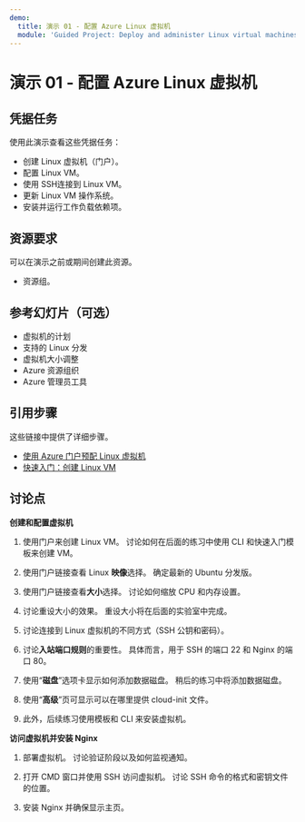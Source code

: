 ```yaml
---
demo:
  title: 演示 01 - 配置 Azure Linux 虚拟机
  module: 'Guided Project: Deploy and administer Linux virtual machines'
---
```


# 演示 01 - 配置 Azure Linux 虚拟机

## 凭据任务

使用此演示查看这些凭据任务：
+ 创建 Linux 虚拟机（门户）。
+ 配置 Linux VM。
+ 使用 SSH连接到 Linux VM。  
+ 更新 Linux VM 操作系统。
+ 安装并运行工作负载依赖项。

## 资源要求

可以在演示之前或期间创建此资源。 

+ 资源组。 

## 参考幻灯片（可选）

+ 虚拟机的计划
+ 支持的 Linux 分发
+ 虚拟机大小调整
+ Azure 资源组织
+ Azure 管理员工具

## 引用步骤

这些链接中提供了详细步骤。

+ [使用 Azure 门户预配 Linux 虚拟机](https://learn.microsoft.com/training/modules/provision-linux-virtual-machine-in-azure/2-provision-linux-virtual-machine-using-the-azure-portal)
+ [快速入门：创建 Linux VM](https://learn.microsoft.com/azure/virtual-machines/linux/quick-create-portal?tabs=ubuntu)

## 讨论点

**创建和配置虚拟机**

1. 使用门户来创建 Linux VM。 讨论如何在后面的练习中使用 CLI 和快速入门模板来创建 VM。 

1. 使用门户链接查看 Linux **映像**选择。  确定最新的 Ubuntu 分发版。

1. 使用门户链接查看**大小**选择。  讨论如何缩放 CPU 和内存设置。

1. 讨论重设大小的效果。 重设大小将在后面的实验室中完成。 

1. 讨论连接到 Linux 虚拟机的不同方式（SSH 公钥和密码）。
   
1. 讨论**入站端口规则**的重要性。 具体而言，用于 SSH 的端口 22 和 Nginx 的端口 80。 

1. 使用“**磁盘**”选项卡显示如何添加数据磁盘。 稍后的练习中将添加数据磁盘。 
 
1. 使用“**高级**”页可显示可以在哪里提供 cloud-init 文件。

1. 此外，后续练习使用模板和 CLI 来安装虚拟机。 

**访问虚拟机并安装 Nginx**

1. 部署虚拟机。 讨论验证阶段以及如何监视通知。

1. 打开 CMD 窗口并使用 SSH 访问虚拟机。 讨论 SSH 命令的格式和密钥文件的位置。 

1. 安装 Nginx 并确保显示主页。 
